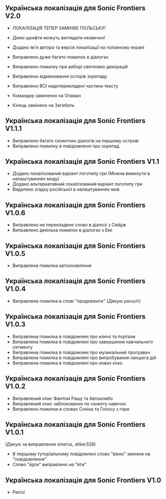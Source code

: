 ## Українська локалізація для Sonic Frontiers V2.0
- ЛОКАЛІЗАЦІЯ ТЕПЕР ЗАМІНЯЄ ПОЛЬСЬКУ!
- Деякі шрифти можуть виглядати незвично!

- Додано ім'я автора та версія локалізації на головному екрані

- Виправлено дуже багато помилок в діалогах
- Виправлено помилку при виборі святкових декорацій
- Виправлено відмінювання осторів зорепаду
- Виправлено ВСІ недоперекладені частини тексту

- Командор заміненно на Отаман
- Кінець замінено на Загибель

## Українська локалізація для Sonic Frontiers V1.1.1
- Виправлено багато сюжетних діалогів на першому острові
- Виправлено помилку в повідомленні про зорепад

## Українська локалізація для Sonic Frontiers V1.1
- Додано локалізований варіант логотипу гри (Можна вимкнути в налаштуваннях моду)
- Додано альтернативний локалізований варіант логотипу гри
- Видалено згадку російської в налаштуваннях мов

## Українська локалізація для Sonic Frontiers V1.0.6
- Виправлено не перекладене слово в діалозі з Сейдж
- Виправлено декілька помилок в діалогах з Емі

## Українська локалізація для Sonic Frontiers V1.0.5
- Виправлена помилка автооновлення

## Українська локалізація для Sonic Frontiers V1.0.4
- Виправлена помилка в слові "продовжити" (Дякую pavuch)

## Українська локалізація для Sonic Frontiers V1.0.3
- Виправлена помилка в повідомлені про ключі та портали
- Виправлена помилка в повідомлені про завершення навчального сегменту
- Виправлена помилка в повідомлені про музикальний програвач
- Виправлена помилка в повідомлені про випробування ланцюга дій
- Виправлена помилка в повідомлені про нових коко

## Українська локалізація для Sonic Frontiers V1.0.2
- Виправлений опис Фантом Рашу та Автокомбо
- Виправлений опис заблокованих по сюжету навичок
- Виправлено помилки в словах Соніка та Голосу з гори

## Українська локалізація для Sonic Frontiers V1.0.1
(Дякую за виправлення xinerus, stiker326) 
- В першому туторіальному повідомлені слово "вікно" змінене на "повідомлення"
- Слово "йдти" виправлено на "йти"

## Українська локалізація для Sonic Frontiers V1.0
- Реліз!
